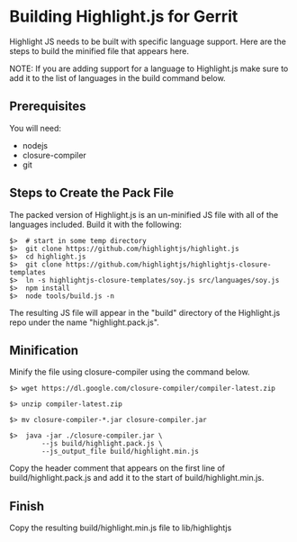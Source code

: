 # Building Highlight.js for Gerrit

Highlight JS needs to be built with specific language support. Here are the
steps to build the minified file that appears here.

NOTE: If you are adding support for a language to Highlight.js make sure to add
it to the list of languages in the build command below.

## Prerequisites

You will need:

* nodejs
* closure-compiler
* git

## Steps to Create the Pack File

The packed version of Highlight.js is an un-minified JS file with all of the
languages included. Build it with the following:

    $>  # start in some temp directory
    $>  git clone https://github.com/highlightjs/highlight.js
    $>  cd highlight.js
    $>  git clone https://github.com/highlightjs/highlightjs-closure-templates
    $>  ln -s highlightjs-closure-templates/soy.js src/languages/soy.js
    $>  npm install
    $>  node tools/build.js -n

The resulting JS file will appear in the "build" directory of the Highlight.js
repo under the name "highlight.pack.js".

## Minification

Minify the file using closure-compiler using the command below.

    $> wget https://dl.google.com/closure-compiler/compiler-latest.zip

    $> unzip compiler-latest.zip

    $> mv closure-compiler-*.jar closure-compiler.jar

    $>  java -jar ./closure-compiler.jar \
            --js build/highlight.pack.js \
            --js_output_file build/highlight.min.js

Copy the header comment that appears on the first line of
build/highlight.pack.js and add it to the start of build/highlight.min.js.

## Finish

Copy the resulting build/highlight.min.js file to lib/highlightjs
